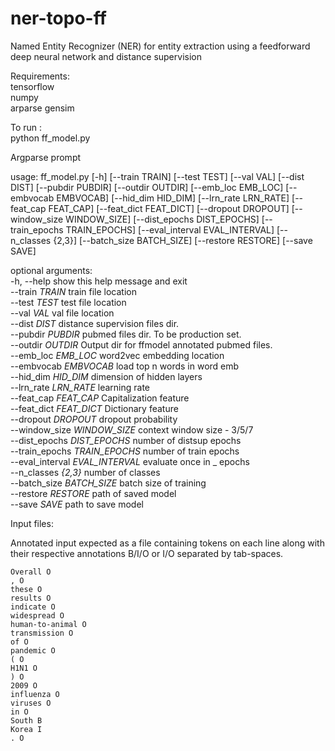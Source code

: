 # ner-topo-ff  
Named Entity Recognizer (NER) for entity extraction using a feedforward deep neural network and distance supervision  
  
Requirements:  
tensorflow  
numpy  
arparse 
gensim  
  
To run :  
python ff_model.py  
  
Argparse prompt  
  
usage: ff_model.py [-h] [--train TRAIN] [--test TEST] [--val VAL]
                   [--dist DIST] [--pubdir PUBDIR] [--outdir OUTDIR]
                   [--emb_loc EMB_LOC] [--embvocab EMBVOCAB]
                   [--hid_dim HID_DIM] [--lrn_rate LRN_RATE]
                   [--feat_cap FEAT_CAP] [--feat_dict FEAT_DICT]
                   [--dropout DROPOUT] [--window_size WINDOW_SIZE]
                   [--dist_epochs DIST_EPOCHS] [--train_epochs TRAIN_EPOCHS]
                   [--eval_interval EVAL_INTERVAL] [--n_classes {2,3}]
                   [--batch_size BATCH_SIZE] [--restore RESTORE] [--save SAVE]
  
optional arguments:  
  -h, --help            show this help message and exit  
  --train _TRAIN_         train file location  
  --test _TEST_           test file location  
  --val _VAL_             val file location  
  --dist _DIST_           distance supervision files dir.  
  --pubdir _PUBDIR_       pubmed files dir. To be production set.  
  --outdir _OUTDIR_       Output dir for ffmodel annotated pubmed files.  
  --emb_loc _EMB_LOC_     word2vec embedding location  
  --embvocab _EMBVOCAB_   load top n words in word emb  
  --hid_dim _HID_DIM_     dimension of hidden layers  
  --lrn_rate _LRN_RATE_   learning rate  
  --feat_cap _FEAT_CAP_   Capitalization feature  
  --feat_dict _FEAT_DICT_ Dictionary feature  
  --dropout _DROPOUT_     dropout probability  
  --window_size _WINDOW_SIZE_ context window size - 3/5/7  
  --dist_epochs _DIST_EPOCHS_ number of distsup epochs  
  --train_epochs _TRAIN_EPOCHS_ number of train epochs  
  --eval_interval _EVAL_INTERVAL_ evaluate once in _ epochs  
  --n_classes _{2,3}_     number of classes  
  --batch_size _BATCH_SIZE_ batch size of training  
  --restore _RESTORE_     path of saved model  
  --save _SAVE_           path to save model  

Input files:

Annotated input expected as a file containing tokens on each line along with their respective annotations B/I/O or I/O separated by tab-spaces.

```
Overall O  
, O  
these O  
results O  
indicate O  
widespread O  
human-to-animal O  
transmission O  
of O  
pandemic O  
( O  
H1N1 O  
) O  
2009 O  
influenza O  
viruses O  
in O  
South B  
Korea I  
. O  
```

